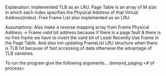 Explanation:
Implemented TLB as an LRU.
Page Table is an array of M size in which each index specifies the Physical Address of that Virtual Address(index).
Free Frame List also implemented as an LRU.


Assumptions:
Also make a reverse mapping array from Frame Physical Address -> Frame valid bit address
because if there is a page fault & there is no free frame we have to invert the valid bit of Least Recently Use Frame in the Page Table.
And also not updating FrameList LRU structure when there is TLB hit because of fast accessing of data otherwise the advantage of TLB vanishes.



To run the program give the following arguments...
demand_paging <# of process> <virtual address space> <physical adress space> <size of TLB>